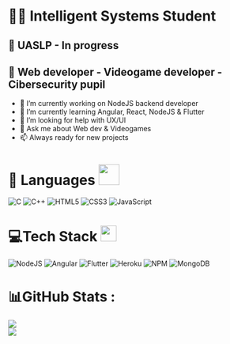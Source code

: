 # 👷‍♂️ Intelligent Systems Student
## 🏫 UASLP - In progress

## :information_desk_person: Web developer - Videogame developer - Cibersecurity pupil


- 🔭 I’m currently working on NodeJS backend developer
- 🌱 I’m currently learning Angular, React, NodeJS & Flutter
- 🤔 I’m looking for help with UX/UI
- 💬 Ask me about Web dev & Videogames
- 📫 Always ready for new projects

# :milky_way: Languages <img src = "https://media1.giphy.com/media/h0Cq1ClzO3UpupFPjP/giphy.gif?cid=790b76110ffef46fbba883483a13ddda16224f891334229e&rid=giphy.gif&ct=g" width = 42px> 
![C](https://img.shields.io/badge/C-00599C?style=for-the-badge&logo=c&logoColor=white)
![C++](https://img.shields.io/badge/C%2B%2B-00599C?style=for-the-badge&logo=c%2B%2B&logoColor=white)
![HTML5](https://img.shields.io/badge/html5-%23E34F26.svg?style=for-the-badge&logo=html5&logoColor=white)
![CSS3](https://img.shields.io/badge/css3-%231572B6.svg?style=for-the-badge&logo=css3&logoColor=white)
![JavaScript](https://img.shields.io/badge/javascript-%23323330.svg?style=for-the-badge&logo=javascript&logoColor=%23F7DF1E) 



# 💻Tech Stack <img src = "https://media2.giphy.com/media/QssGEmpkyEOhBCb7e1/giphy.gif?cid=ecf05e47a0n3gi1bfqntqmob8g9aid1oyj2wr3ds3mg700bl&rid=giphy.gif" width = 32px>
![NodeJS](https://img.shields.io/badge/node.js-6DA55F?style=for-the-badge&logo=node.js&logoColor=white) 
![Angular](https://img.shields.io/badge/Angular-DD0031?style=for-the-badge&logo=angular&logoColor=white)
![Flutter](https://img.shields.io/badge/Flutter-02569B?style=for-the-badge&logo=flutter&logoColor=white)
![Heroku](https://img.shields.io/badge/heroku-%23430098.svg?style=for-the-badge&logo=heroku&logoColor=white) 
![NPM](https://img.shields.io/badge/NPM-%23000000.svg?style=for-the-badge&logo=npm&logoColor=white) 
![MongoDB](https://img.shields.io/badge/MongoDB-%234ea94b.svg?style=for-the-badge&logo=mongodb&logoColor=white)

# 📊GitHub Stats :
![](https://github-readme-streak-stats.herokuapp.com/?user=DeadMan10sds&theme=radical&hide_border=false)<br/>
![](https://github-readme-stats.vercel.app/api/top-langs/?username=DEadMan10sds&theme=radical&hide_border=false&include_all_commits=false&count_private=false&layout=compact)

